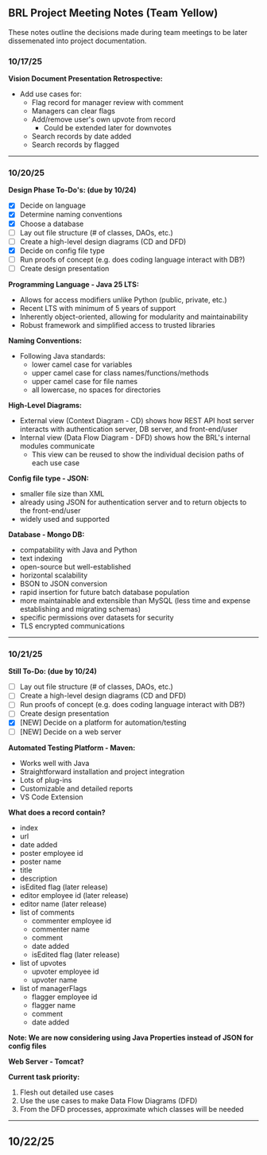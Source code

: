 ## BRL Project Meeting Notes (Team Yellow)
These notes outline the decisions made during team meetings to be later dissemenated into project documentation.

### 10/17/25
<b>Vision Document Presentation Retrospective:</b>
- Add use cases for:
    - Flag record for manager review with comment
    - Managers can clear flags
    - Add/remove user's own upvote from record
        - Could be extended later for downvotes
    - Search records by date added
    - Search records by flagged

---

### 10/20/25 

<b>Design Phase To-Do's: (due by 10/24)</b>
- [x] Decide on language 
- [x] Determine naming conventions
- [x] Choose a database
- [ ] Lay out file structure (# of classes, DAOs, etc.)
- [ ] Create a high-level design diagrams (CD and DFD)
- [x] Decide on config file type
- [ ] Run proofs of concept (e.g. does coding language interact with DB?)
- [ ] Create design presentation

<b>Programming Language - Java 25 LTS:</b>
- Allows for access modifiers unlike Python (public, private, etc.)
- Recent LTS with minimum of 5 years of support
- Inherently object-oriented, allowing for modularity and maintainability
- Robust framework and simplified access to trusted libraries

<b>Naming Conventions:</b>
- Following Java standards:
    - lower camel case for variables
    - upper camel case for class names/functions/methods
    - upper camel case for file names
    - all lowercase, no spaces for directories

<b>High-Level Diagrams:</b>
- External view (Context Diagram - CD) shows how REST API host server interacts with authentication server, DB server, and front-end/user
- Internal view (Data Flow Diagram - DFD) shows how the BRL's internal modules communicate
    - This view can be reused to show the individual decision paths of each use case

<b>Config file type - JSON:</b>
- smaller file size than XML
- already using JSON for authentication server and to return objects to the front-end/user
- widely used and supported

<b>Database - Mongo DB:</b>
- compatability with Java and Python
- text indexing
- open-source but well-established
- horizontal scalability
- BSON to JSON conversion
- rapid insertion for future batch database population
- more maintainable and extensible than MySQL (less time and expense establishing and migrating schemas)
- specific permissions over datasets for security
- TLS encrypted communications

---

### 10/21/25

<b>Still To-Do: (due by 10/24)</b>
- [ ] Lay out file structure (# of classes, DAOs, etc.)
- [ ] Create a high-level design diagrams (CD and DFD)
- [ ] Run proofs of concept (e.g. does coding language interact with DB?)
- [ ] Create design presentation
- [x] [NEW] Decide on a platform for automation/testing
- [ ] [NEW] Decide on a web server

<b>Automated Testing Platform - Maven:</b>
- Works well with Java
- Straightforward installation and project integration
- Lots of plug-ins
- Customizable and detailed reports
- VS Code Extension

<b>What does a record contain?</b>
- index
- url
- date added
- poster employee id
- poster name
- title
- description
- isEdited flag (later release)
- editor employee id (later release)
- editor name (later release)
- list of comments
    - commenter employee id
    - commenter name
    - comment
    - date added
    - isEdited flag (later release)
- list of upvotes
    - upvoter employee id
    - upvoter name
- list of managerFlags
    - flagger employee id
    - flagger name
    - comment
    - date added

<b>Note: We are now considering using Java Properties instead of JSON for config files</b>

<b>Web Server - Tomcat?</b>

<b>Current task priority:</b>
1. Flesh out detailed use cases
2. Use the use cases to make Data Flow Diagrams (DFD)
3. From the DFD processes, approximate which classes will be needed

---

## 10/22/25